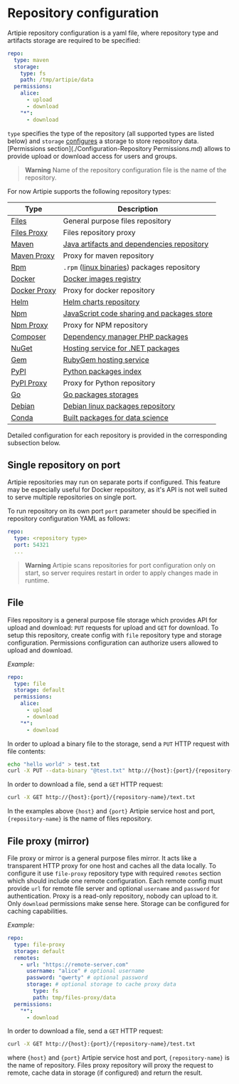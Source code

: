 # Repository configuration

Artipie repository configuration is a yaml file, where repository type and artifacts storage are required
to be specified:
```yaml
repo:
  type: maven
  storage: 
    type: fs
    path: /tmp/artipie/data
  permissions:
    alice:
      - upload
      - download
    "*":
      - download
```
`type` specifies the type of the repository (all supported types are listed below) and `storage` 
[configures](./Configuration-Storage.md) a storage to store repository data. [Permissions section](./Configuration-Repository Permissions.md)
allows to provide upload or download access for users and groups. 

> **Warning**
> Name of the repository configuration file is the name of the repository.

For now Artipie supports the following repository types:

| Type  | Description   |
|---|---|
| [Files](./Configuration-Repository.md#file) | General purpose files repository |
| [Files Proxy](./Configuration-Repository.md#file-proxy-mirror) | Files repository proxy |
| [Maven](./Configuration-Repository.md#maven) | [Java artifacts and dependencies repository](https://maven.apache.org/what-is-maven.html) |
| [Maven Proxy](./Configuration-Repository.md#maven-proxy) | Proxy for maven repository |
| [Rpm](./Configuration-Repository.md#rpm) | `.rpm` ([linux binaries](https://rpm-packaging-guide.github.io/)) packages repository |
| [Docker](./Configuration-Repository.md#docker) | [Docker images registry](https://docs.docker.com/registry/) |
| [Docker Proxy](./Configuration-Repository.md#docker-proxy) | Proxy for docker repository |
| [Helm](./Configuration-Repository.md#helm) | [Helm charts repository](https://helm.sh/docs/topics/chart_repository/) |
| [Npm](./Configuration-Repository.md#npm) | [JavaScript code sharing and packages store](https://www.npmjs.com/) |
| [Npm Proxy](./Configuration-Repository.md#npm-proxy) | Proxy for NPM repository |
| [Composer](./Configuration-Repository.md#Composer) | [Dependency manager PHP packages](https://getcomposer.org/) |
| [NuGet](./Configuration-Repository.md#nuget) | [Hosting service for .NET packages](https://www.nuget.org/packages) |
| [Gem](./Configuration-Repository.md#gem) | [RubyGem hosting service](https://rubygems.org/) |
| [PyPI](./Configuration-Repository.md#pypi) | [Python packages index](https://pypi.org/) |
| [PyPI Proxy](./Configuration-Repository.md#pypi) | Proxy for Python repository |
| [Go](./Configuration-Repository.md#go) | [Go packages storages](https://golang.org/cmd/go/#hdr-Module_proxy_protocol) |
| [Debian](./Configuration-Repository.md#debian) | [Debian linux packages repository](https://wiki.debian.org/DebianRepository/Format) |
| [Conda](./Configuration-Repository.md#conda) | [Built packages for data science](https://www.anaconda.com/) |

Detailed configuration for each repository is provided in the corresponding subsection below.

## Single repository on port

Artipie repositories may run on separate ports if configured.
This feature may be especially useful for Docker repository,
as it's API is not well suited to serve multiple repositories on single port.

To run repository on its own port
`port` parameter should be specified in repository configuration YAML as follows:

```yaml
repo:
  type: <repository type>
  port: 54321
  ...
```

> **Warning**
> Artipie scans repositories for port configuration only on start, 
> so server requires restart in order to apply changes made in runtime.

## File

Files repository is a general purpose file storage which provides API for upload and download: `PUT` requests for upload and `GET` for download.
To setup this repository, create config with `file` repository type and storage configuration. Permissions configuration can authorize
users allowed to upload and download.

*Example:*
```yaml
repo:
  type: file
  storage: default
  permissions:
    alice:
      - upload
      - download
    "*":
      - download
```

In order to upload a binary file to the storage, send a `PUT` HTTP request with file contents:

```bash
echo "hello world" > test.txt
curl -X PUT --data-binary "@test.txt" http://{host}:{port}/{repository-name}/test.txt
```

In order to download a file, send a `GET` HTTP request:

```bash
curl -X GET http://{host}:{port}/{repository-name}/text.txt
```

In the examples above `{host}` and `{port}` Artipie service host and port, `{repository-name}` 
is the name of files repository.

## File proxy (mirror)

File proxy or mirror is a general purpose files mirror. It acts like a transparent HTTP proxy for one host
and caches all the data locally. To configure it use `file-proxy` repository type with required `remotes` section which should include
one remote configuration. Each remote config must provide `url` for remote file server and optional `username` and `password` for authentication.
Proxy is a read-only repository, nobody can upload to it. Only `download` permissions make sense here. Storage can be configured for
caching capabilities.

*Example:*
```yaml
repo:
  type: file-proxy
  storage: default
  remotes:
    - url: "https://remote-server.com"
      username: "alice" # optional username
      password: "qwerty" # optional password
      storage: # optional storage to cache proxy data
        type: fs
        path: tmp/files-proxy/data
  permissions:
    "*":
      - download
```

In order to download a file, send a `GET` HTTP request:

```bash
curl -X GET http://{host}:{port}/{repository-name}/test.txt
```
where `{host}` and `{port}` Artipie service host and port, `{repository-name}`
is the name of repository. Files proxy repository will proxy the request to remote, cache data in 
storage (if configured) and return the result.

